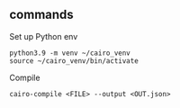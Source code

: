 
## commands
Set up Python env
```
python3.9 -m venv ~/cairo_venv
source ~/cairo_venv/bin/activate
```

Compile
```
cairo-compile <FILE> --output <OUT.json>
```
